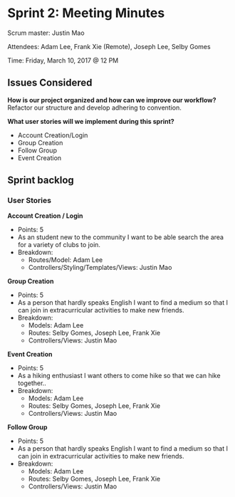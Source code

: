 # Sprint 2: Meeting Minutes

Scrum master: Justin Mao

Attendees: Adam Lee, Frank Xie (Remote), Joseph Lee, Selby Gomes

Time: Friday, March 10, 2017 @ 12 PM

## Issues Considered

**How is our project organized and how can we improve our workflow?**
Refactor our structure and develop adhering to convention.

**What user stories will we implement during this sprint?**
* Account Creation/Login
* Group Creation
* Follow Group
* Event Creation

## Sprint backlog

### User Stories

**Account Creation / Login**
* Points: 5
* As an student new to the community I want to be able search the area for a variety of clubs to join.
* Breakdown:
  - Routes/Model: Adam Lee
  - Controllers/Styling/Templates/Views: Justin Mao

**Group Creation**
* Points: 5
* As a person that hardly speaks English I want to find a medium so that I can join in extracurricular activities to make new friends.
* Breakdown:
  - Models: Adam Lee
  - Routes: Selby Gomes, Joseph Lee, Frank Xie
  - Controllers/Views: Justin Mao

**Event Creation**
* Points: 5
* As a hiking enthusiast I want others to come hike so that we can hike together..
* Breakdown:
  - Models: Adam Lee
  - Routes: Selby Gomes, Joseph Lee, Frank Xie
  - Controllers/Views: Justin Mao

**Follow Group**
* Points: 5
* As a person that hardly speaks English I want to find a medium so that I can join in extracurricular activities to make new friends.
* Breakdown:
  - Models: Adam Lee
  - Routes: Selby Gomes, Joseph Lee, Frank Xie
  - Controllers/Views: Justin Mao
